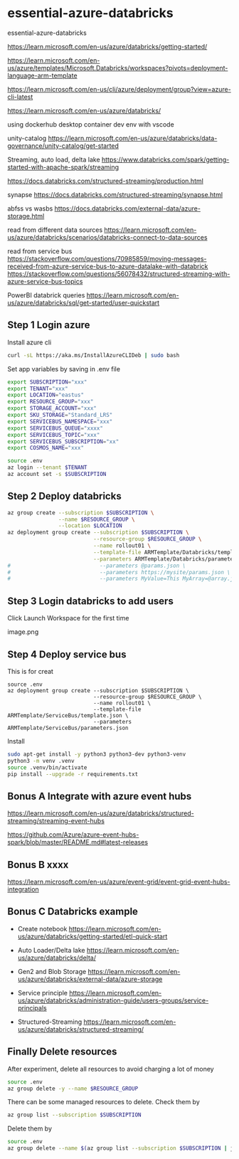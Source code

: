 # essential-azure-databricks

essential-azure-databricks

https://learn.microsoft.com/en-us/azure/databricks/getting-started/

https://learn.microsoft.com/en-us/azure/templates/Microsoft.Databricks/workspaces?pivots=deployment-language-arm-template

https://learn.microsoft.com/en-us/cli/azure/deployment/group?view=azure-cli-latest

https://learn.microsoft.com/en-us/azure/databricks/

using dockerhub desktop container dev env with vscode


unity-catalog
https://learn.microsoft.com/en-us/azure/databricks/data-governance/unity-catalog/get-started


Streaming, auto load, delta lake
https://www.databricks.com/spark/getting-started-with-apache-spark/streaming

https://docs.databricks.com/structured-streaming/production.html


synapse
https://docs.databricks.com/structured-streaming/synapse.html

abfss vs wasbs
https://docs.databricks.com/external-data/azure-storage.html


read from different data sources
https://learn.microsoft.com/en-us/azure/databricks/scenarios/databricks-connect-to-data-sources

read from service bus
https://stackoverflow.com/questions/70985859/moving-messages-received-from-azure-service-bus-to-azure-datalake-with-databrick
https://stackoverflow.com/questions/56078432/structured-streaming-with-azure-service-bus-topics


PowerBI databrick queries
https://learn.microsoft.com/en-us/azure/databricks/sql/get-started/user-quickstart



## Step 1 Login azure

Install azure cli

```bash
curl -sL https://aka.ms/InstallAzureCLIDeb | sudo bash
```

Set app variables by saving in .env file

```bash
export SUBSCRIPTION="xxx"
export TENANT="xxx"
export LOCATION="eastus"
export RESOURCE_GROUP="xxx"
export STORAGE_ACCOUNT="xxx"
export SKU_STORAGE="Standard_LRS"
export SERVICEBUS_NAMESPACE="xxx"
export SERVICEBUS_QUEUE="xxxx"
export SERVICEBUS_TOPIC="xxx"
export SERVICEBUS_SUBSCRIPTION="xx"
export COSMOS_NAME="xxx"
```

```bash
source .env
az login --tenant $TENANT
az account set -s $SUBSCRIPTION
```

## Step 2 Deploy databricks

```bash
az group create --subscription $SUBSCRIPTION \
                --name $RESOURCE_GROUP \
                --location $LOCATION
az deployment group create --subscription $SUBSCRIPTION \
                           --resource-group $RESOURCE_GROUP \
                           --name rollout01 \
                           --template-file ARMTemplate/Databricks/template.json \
                           --parameters ARMTemplate/Databricks/parameters.json
#                            --parameters @params.json \
#                            --parameters https://mysite/params.json \
#                            --parameters MyValue=This MyArray=@array.json
```

## Step 3 Login databricks to add users

Click Launch Workspace for the first time

image.png


<!-- ```bash
sudo apt-get install -y python3 python3-dev
sudo ln -sf /usr/bin/python3 /usr/bin/python
export PYTHONPATH=/usr/bin/python
curl https://bootstrap.pypa.io/get-pip.py -o get-pip.py
sudo python get-pip.py
``` -->

<!-- ```bash
az extension add --name databricks
``` -->

## Step 4 Deploy service bus

This is for creat

```
source .env
az deployment group create --subscription $SUBSCRIPTION \
                           --resource-group $RESOURCE_GROUP \
                           --name rollout01 \
                           --template-file ARMTemplate/ServiceBus/template.json \
                           --parameters ARMTemplate/ServiceBus/parameters.json
```

Install

```bash
sudo apt-get install -y python3 python3-dev python3-venv
python3 -m venv .venv
source .venv/bin/activate
pip install --upgrade -r requirements.txt
```



## Bonus A Integrate with azure event hubs

https://learn.microsoft.com/en-us/azure/databricks/structured-streaming/streaming-event-hubs

https://github.com/Azure/azure-event-hubs-spark/blob/master/README.md#latest-releases


## Bonus B xxxx

https://learn.microsoft.com/en-us/azure/event-grid/event-grid-event-hubs-integration



## Bonus C Databricks example

 - Create notebook https://learn.microsoft.com/en-us/azure/databricks/getting-started/etl-quick-start

 - Auto Loader/Delta lake https://learn.microsoft.com/en-us/azure/databricks/delta/

 - Gen2 and Blob Storage https://learn.microsoft.com/en-us/azure/databricks/external-data/azure-storage

 - Service principle https://learn.microsoft.com/en-us/azure/databricks/administration-guide/users-groups/service-principals

 - Structured-Streaming https://learn.microsoft.com/en-us/azure/databricks/structured-streaming/



## Finally Delete resources

After experiment, delete all resources to avoid charging a lot of money
```bash
source .env
az group delete -y --name $RESOURCE_GROUP
```

There can be some managed resources to delete. Check them by
```bash
az group list --subscription $SUBSCRIPTION
```

Delete them by
```bash
source .env
az group delete --name $(az group list --subscription $SUBSCRIPTION | jq '.[].name' | tr -d '"')
```